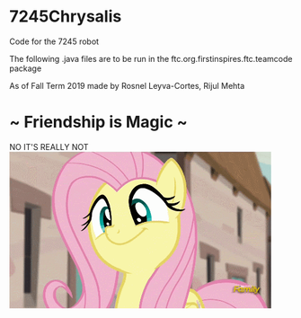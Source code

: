 # 7245Chrysalis
Code for the 7245 robot

The following .java files are to be run in the ftc.org.firstinspires.ftc.teamcode package 

As of Fall Term 2019 made by Rosnel Leyva-Cortes, Rijul Mehta 

# ~ Friendship is Magic  ~
NO IT'S REALLY NOT
![](WillSong.gif)
